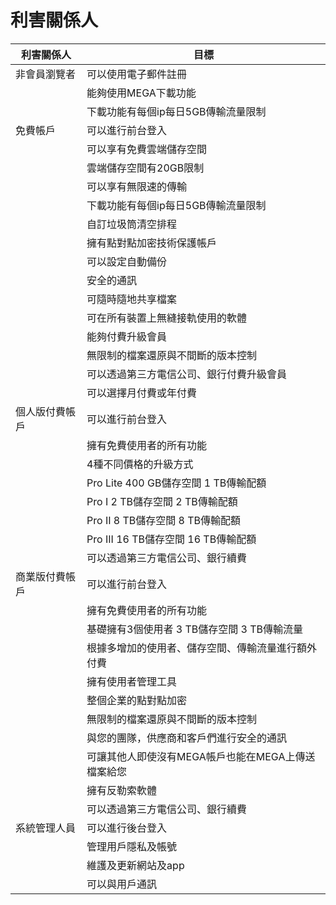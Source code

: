 # 利害關係人
|利害關係人|目標
|-----|----
|非會員瀏覽者|可以使用電子郵件註冊|
||能夠使用MEGA下載功能|
||下載功能有每個ip每日5GB傳輸流量限制|
|免費帳戶|可以進行前台登入|
||可以享有免費雲端儲存空間|
||雲端儲存空間有20GB限制|
||可以享有無限速的傳輸|
||下載功能有每個ip每日5GB傳輸流量限制|
||自訂垃圾筒清空排程|
||擁有點對點加密技術保護帳戶|
||可以設定自動備份|
||安全的通訊|
||可隨時隨地共享檔案|
||可在所有裝置上無縫接軌使用的軟體|
||能夠付費升級會員|
||無限制的檔案還原與不間斷的版本控制|
||可以透過第三方電信公司、銀行付費升級會員|
||可以選擇月付費或年付費|
|個人版付費帳戶|可以進行前台登入|
||擁有免費使用者的所有功能|
||4種不同價格的升級方式|
||Pro Lite 400 GB儲存空間 1 TB傳輸配額|
||Pro I    2 TB儲存空間 2 TB傳輸配額|
||Pro II   8 TB儲存空間 8 TB傳輸配額|
||Pro III  16 TB儲存空間 16 TB傳輸配額|
||可以透過第三方電信公司、銀行續費|
|商業版付費帳戶|可以進行前台登入|
||擁有免費使用者的所有功能|
||基礎擁有3個使用者 3 TB儲存空間 3 TB傳輸流量|
||根據多增加的使用者、儲存空間、傳輸流量進行額外付費|
||擁有使用者管理工具|
||整個企業的點對點加密|
||無限制的檔案還原與不間斷的版本控制|
||與您的團隊，供應商和客戶們進行安全的通訊|
||可讓其他人即使沒有MEGA帳戶也能在MEGA上傳送檔案給您|
||擁有反勒索軟體|
||可以透過第三方電信公司、銀行續費|
|系統管理人員|可以進行後台登入
||管理用戶隱私及帳號|
||維護及更新網站及app|
||可以與用戶通訊|
